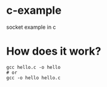 # c-example
socket example in c


How does it work?
=====

    gcc hello.c -o hello
    # or 
    gcc -o hello hello.c

